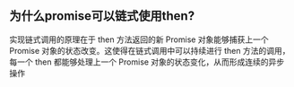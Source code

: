 ## 为什么promise可以链式使用then?

实现链式调用的原理在于 then 方法返回的新 Promise 对象能够捕获上一个 Promise 对象的状态改变。这使得在链式调用中可以持续进行 then 方法的调用，每一个 then 都能够处理上一个 Promise 对象的状态变化，从而形成连续的异步操作

